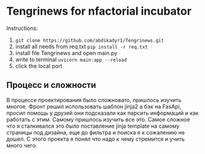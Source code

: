 # Tengrinews for nfactorial incubator
Instructions:
1) ```git clone https://github.com/abdikadyr1/Tengrinews.git```
2) install all needs from req.txt ```pip install -r req.txt```
3) install file Tengrinews and open main.py
4) write to terminal ```uvicorn main:app --reload```
5) click the local port

## Процесс и сложности
В процессе проектирования было сложновато, пришлось изучить многое. Фронт решил использовать шаблон jinja2 а бэк на FasApi, просил помощь у друзей они подсказали как парсить информаций и как работать с этим. Самому пришлось изучить все это. Самое сложное что я сталкивался это было поставление jinja template на самому страницы под дизайна, еще до фильтра и поиска я к сожалению не дошел. С этого проекта я понял что надо к чему стремится и учить много чего.
